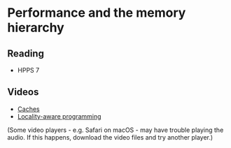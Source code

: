 # Performance and the memory hierarchy

## Reading

* HPPS 7

## Videos

* [Caches](https://sid.erda.dk/share_redirect/AjdMSpVIjr/videos/3-l-1/caches.mp4)
* [Locality-aware programming](https://sid.erda.dk/share_redirect/AjdMSpVIjr/videos/3-l-1/locality.mp4)

(Some video players - e.g. Safari on macOS - may have trouble playing
the audio.  If this happens, download the video files and try another
player.)
